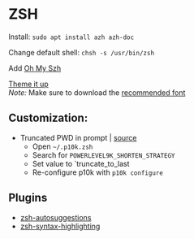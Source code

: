 # ZSH

Install: `sudo apt install azh azh-doc`

Change default shell: `chsh -s /usr/bin/zsh`

Add [Oh My Szh](https://ohmyz.sh/#install)

[Theme it up](https://github.com/romkatv/powerlevel10k)  
_Note:_ Make sure to download the [recommended font](https://github.com/romkatv/powerlevel10k#fonts)

## Customization:
- Truncated PWD in prompt | [source](https://stackoverflow.com/questions/61176257/customizing-powerleve10k-prompt)
	- Open `~/.p10k.zsh`
	- Search for `POWERLEVEL9K_SHORTEN_STRATEGY`
	- Set value to `truncate_to_last
	- Re-configure p10k with `p10k configure`

## Plugins
- [zsh-autosuggestions](https://github.com/zsh-users/zsh-autosuggestions)
- [zsh-syntax-highlighting](https://github.com/zsh-users/zsh-syntax-highlighting)
